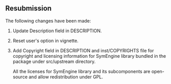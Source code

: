 
## Resubmission

The following changes have been made:

1. Update Description field in DESCRIPTION.

2. Reset user's option in vignette.

3. Add Copyright field in DESCRIPTION and inst/COPYRIGHTS file for copyright and licensing information for SymEngine library bundled in the package under src/upstream directory.

   All the licenses for SymEngine library and its subcomponents are open-source and allow redistribution under GPL.
